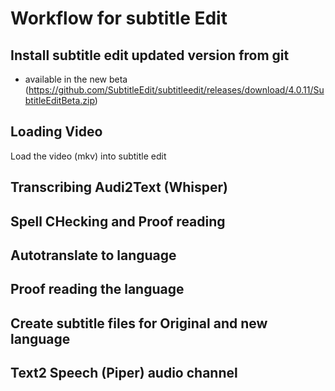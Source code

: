 

# Workflow for subtitle Edit

## Install subtitle edit updated version from git 
- available in the new beta (https://github.com/SubtitleEdit/subtitleedit/releases/download/4.0.11/SubtitleEditBeta.zip)

## Loading Video
Load the video (mkv) into subtitle edit

## Transcribing Audi2Text (Whisper)
## Spell CHecking and Proof reading
## Autotranslate to language
## Proof reading the language
## Create subtitle files for Original and new language
## Text2 Speech (Piper) audio channel
